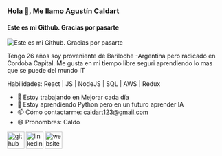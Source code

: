### Hola 👋, Me llamo Agustín Caldart
#### Este es mi Github. Gracias por pasarte
![Este es mi Github. Gracias por pasarte](https://raw.githubusercontent.com/flexdinesh/react-redux-boilerplate/master/app/components/Header/images/banner.jpg)

Tengo 26 años soy proveniente de Bariloche -Argentina pero radicado en Cordoba Capital. Me gusta en mi tiempo libre seguri aprendiendo lo mas que se puede del mundo IT

Habilidades: React | JS | NodeJS | SQL | AWS | Redux 

- 🔭 Estoy trabajando en Mejorar cada día 
- 🌱 Estoy aprendiendo Python pero en un futuro aprender IA 
- 📫 Cómo contactarme: caldart123@gmail.com 
- 😄 Pronombres: Caldo 


[<img src='https://cdn.jsdelivr.net/npm/simple-icons@3.0.1/icons/github.svg' alt='github' height='40'>](https://github.com/AgustinCaldart)  [<img src='https://cdn.jsdelivr.net/npm/simple-icons@3.0.1/icons/linkedin.svg' alt='linkedin' height='40'>](https://www.linkedin.com/in/acaldart/)  [<img src='https://cdn.jsdelivr.net/npm/simple-icons@3.0.1/icons/icloud.svg' alt='website' height='40'>](https://agustincaldart.github.io/portfolio/)  

